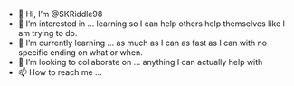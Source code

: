 - 👋 Hi, I’m @SKRiddle98
- 👀 I’m interested in ... learning so I can help others help themselves like I am trying to do.
- 🌱 I’m currently learning ... as much as I can as fast as I can with no specific ending on what or when. 
- 💞️ I’m looking to collaborate on ... anything I can actually help with 
- 📫 How to reach me ...

<!---
SKRiddle98/SKRiddle98 is a ✨ special ✨ repository because its `README.md` (this file) appears on your GitHub profile.
You can click the Preview link to take a look at your changes.
--->
